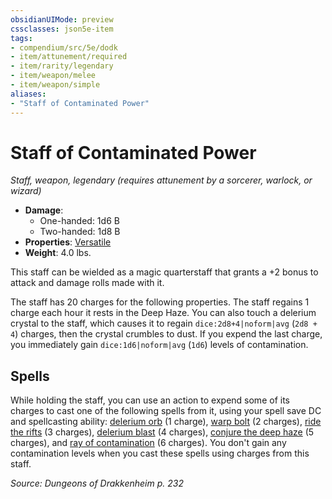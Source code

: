 ```yaml
---
obsidianUIMode: preview
cssclasses: json5e-item
tags:
- compendium/src/5e/dodk
- item/attunement/required
- item/rarity/legendary
- item/weapon/melee
- item/weapon/simple
aliases: 
- "Staff of Contaminated Power"
---
```

# Staff of Contaminated Power
*Staff, weapon, legendary (requires attunement by a sorcerer, warlock, or wizard)*  

- **Damage**:
  - One-handed: 1d6 B
  - Two-handed: 1d8 B
- **Properties**: [Versatile](2-Mechanics/CLI/rules/item-properties.md#Versatile)
- **Weight**: 4.0 lbs.

This staff can be wielded as a magic quarterstaff that grants a +2 bonus to attack and damage rolls made with it.

The staff has 20 charges for the following properties. The staff regains 1 charge each hour it rests in the Deep Haze. You can also touch a delerium crystal to the staff, which causes it to regain `dice:2d8+4|noform|avg` (`2d8 + 4`) charges, then the crystal crumbles to dust. If you expend the last charge, you immediately gain `dice:1d6|noform|avg` (`1d6`) levels of contamination.

## Spells

While holding the staff, you can use an action to expend some of its charges to cast one of the following spells from it, using your spell save DC and spellcasting ability: [delerium orb](2-Mechanics/CLI/spells/delerium-orb-dodk.md) (1 charge), [warp bolt](2-Mechanics/CLI/spells/warp-bolt-dodk.md) (2 charges), [ride the rifts](2-Mechanics/CLI/spells/ride-the-rifts-dodk.md) (3 charges), [delerium blast](2-Mechanics/CLI/spells/delerium-blast-dodk.md) (4 charges), [conjure the deep haze](2-Mechanics/CLI/spells/conjure-the-deep-haze-dodk.md) (5 charges), and [ray of contamination](2-Mechanics/CLI/spells/ray-of-contamination-dodk.md) (6 charges). You don't gain any contamination levels when you cast these spells using charges from this staff.

*Source: Dungeons of Drakkenheim p. 232*